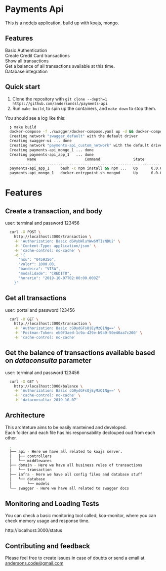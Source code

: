 # Payments Api

This is a nodejs application, build up with koajs, mongo.

## Features

<dl>
  <dt>Basic Authentication</dt>
  <dt>Create Credit Card transactions</dt>
  <dt>Show all transactions</dt>
  <dt>Get a balance of all transactions available at this time.</dt>
  <dt>Database integration</dt>
</dl>

## Quick start

1. Clone the repository with `git clone --depth=1 https://github.com/andersondsl/payments-api`
2. Run `make build`, to spin up the containers, and `make down` to stop them.

You should see a log like this: 
````bash
  ❯ make build                                                                                                   
  docker-compose -f ./swagger/docker-compose.yaml up -d && docker-compose up -d && docker-compose ps
  Creating network "swagger_default" with the default driver
  Creating swagger-ui ... done
  Creating network "payments-api_custom_network" with the default driver
  Creating payments-api_mongo_1 ... done
  Creating payments-api_app_1   ... done
          Name                      Command               State            Ports
  ----------------------------------------------------------------------------------------
  payments-api_app_1     bash -c npm install && npm ...   Up      0.0.0.0:3000->3000/tcp
  payments-api_mongo_1   docker-entrypoint.sh mongod      Up      0.0.0.0:27017->27017/tcp

````

# Features

## Create a transaction, and body

user: terminal and password 123456

```bash
  curl -X POST \
    http://localhost:3000/transaction \
    -H 'Authorization: Basic dGVybWluYWw6MTIzNDU2' \
    -H 'Content-Type: application/json' \
    -H 'cache-control: no-cache' \
    -d '{
      "nsu": "0459356",
      "valor": 1000.00,
      "bandeira": "VISA",
      "modalidade": "CREDITO",
      "horario": "2019-10-07T02:00:00.000Z"
    }'
```

## Get all transactions

user: portal and password 123456

```bash
  curl -X GET \
    http://localhost:3000/transaction \
    -H 'Authorization: Basic cG9ydGFsOjEyMzQ1Ng==' \
    -H 'Postman-Token: eb0f3aed-1c9a-429e-b9a9-50e40aa7c200' \
    -H 'cache-control: no-cache'
```

## Get the balance of transactions available based on _dataconsulta_ parameter
user: terminal and password 123456

```bash
  curl -X GET \
    http://localhost:3000/balance \
    -H 'Authorization: Basic cG9ydGFsOjEyMzQ1Ng==' \
    -H 'cache-control: no-cache' \
    -H 'dataconsulta: 2019-10-07'
```

## Architecture
  This archteture aims to be easily manteined and developed.\
  Each folder and each file has his responsability declouped oud from each other.

  ````bash
    .
    ├── api - Here we have all related to koajs server.
    │   ├── controllers
    │   └── middlewares
    ├── domain - Here we have all business rules of transactions
    │   └── transaction
    ├── infra - Here we have all config files and database stuff
    │   └── database
    │       └── models
    └── swagger - Here we have all related to swagger docs
  ````

## Monitoring and Loading Tests
  You can check a basic monitoring tool called, koa-monitor, where you can check memory usage and response time.

  http://localhost:3000/status


## Contributing and feedback
Please feel free to create issues in case of doubts or send a email at andersons.code@gmail.com
